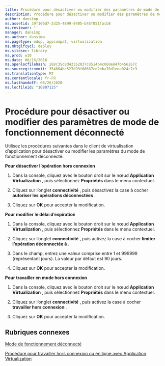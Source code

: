```yaml
---
title: Procédure pour désactiver ou modifier des paramètres de mode de fonctionnement déconnecté
description: Procédure pour désactiver ou modifier des paramètres de mode de fonctionnement déconnecté
author: dansimp
ms.assetid: 39f166d7-2d25-4899-8405-b45f051facb8
ms.reviewer: ''
manager: dansimp
ms.author: dansimp
ms.pagetype: mdop, appcompat, virtualization
ms.mktglfcycl: deploy
ms.sitesec: library
ms.prod: w10
ms.date: 06/16/2016
ms.openlocfilehash: 288c35c8d43352037c8514b4c060e847b456267c
ms.sourcegitcommit: 354664bc527d93f80687cd2eba70d1eea024c7c3
ms.translationtype: MT
ms.contentlocale: fr-FR
ms.lasthandoff: 06/26/2020
ms.locfileid: "10807125"
---
```

# Procédure pour désactiver ou modifier des paramètres de mode de fonctionnement déconnecté


Utilisez les procédures suivantes dans le client de virtualisation d’application pour désactiver ou modifier les paramètres du mode de fonctionnement déconnecté.

**Pour désactiver l’opération hors connexion**

1.  Dans la console, cliquez avec le bouton droit sur le nœud **Application Virtualization** , puis sélectionnez **Propriétés** dans le menu contextuel.

2.  Cliquez sur l’onglet **connectivité** , puis désactivez la case à cocher **autoriser les opérations déconnectées** .

3.  Cliquez sur **OK** pour accepter la modification.

**Pour modifier le délai d’expiration**

1.  Dans la console, cliquez avec le bouton droit sur le nœud **Application Virtualization** , puis sélectionnez **Propriétés** dans le menu contextuel.

2.  Cliquez sur l’onglet **connectivité** , puis activez la case à cocher **limiter l’opération déconnectée à** .

3.  Dans le champ, entrez une valeur comprise entre 1 et 999999 (représentant jours). La valeur par défaut est 90 jours.

4.  Cliquez sur **OK** pour accepter la modification.

**Pour travailler en mode hors connexion**

1.  Dans la console, cliquez avec le bouton droit sur le nœud **Application Virtualization** , puis sélectionnez **Propriétés** dans le menu contextuel.

2.  Cliquez sur l’onglet **connectivité** , puis activez la case à cocher **travailler hors connexion** .

3.  Cliquez sur **OK** pour accepter la modification.

## Rubriques connexes


[Mode de fonctionnement déconnecté](disconnected-operation-mode.md)

[Procédure pour travailler hors connexion ou en ligne avec Application Virtualization](how-to-work-offline-or-online-with-application-virtualization.md)

 

 





